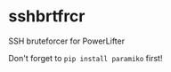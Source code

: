 sshbrtfrcr
==========

SSH bruteforcer for PowerLifter

Don't forget to `pip install paramiko` first!
